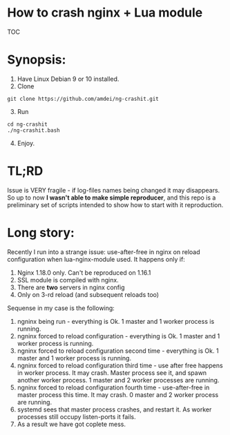 # How to crash nginx + Lua module
TOC
# Synopsis:
  1. Have Linux Debian 9 or 10 installed.
  2. Clone
  ```
  git clone https://github.com/amdei/ng-crashit.git
  ```
  3. Run
  ```
  cd ng-crashit
  ./ng-crashit.bash
  ```
  4. Enjoy.

# TL;RD
  Issue is VERY fragile - if log-files names being changed it may disappears.
  So up to now **I wasn't able to make simple reproducer**, and this repo is a preliminary set of scripts intended to show how to start with it reproduction.

# Long story:
  Recently I run into a strange issue: use-after-free in nginx on reload configuration when lua-nginx-module used.
  It happens only if:
  1. Nginx 1.18.0 only. Can't be reproduced on 1.16.1
  1. SSL module is compiled with nginx.
  1. There are **two** servers in nginx config
  1. Only on 3-rd reload (and subsequent reloads too)
    
  Sequense in my case is the following:
  
  1. ngninx being run - everything is Ok. 1 master and 1 worker process is running.
  1. ngninx forced to reload configuration - everything is Ok. 1 master and 1 worker process is running.
  1. ngninx forced to reload configuration second time - everything is Ok. 1 master and 1 worker process is running.
  1. ngninx forced to reload configuration third time - use after free happens in worker process. It may crash. Master process see it, and spawn another worker process. 1 master and 2 worker processes are running.
  1. ngninx forced to reload configuration fourth time - use-after-free in master process this time. It may crash. 0 master and 2 worker process are running.
  1. systemd sees that master process crashes, and restart it. As worker processes still occupy listen-ports it fails.
  1. As a result we have got coplete mess.

  
  
